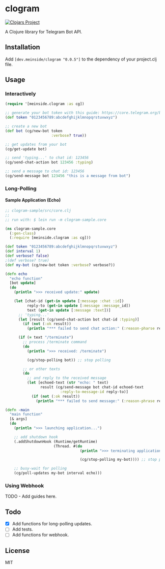 # clogram

[![Clojars Project](https://img.shields.io/clojars/v/dev.meinside/clogram.svg)](https://clojars.org/dev.meinside/clogram)

A Clojure library for Telegram Bot API.

## Installation

Add `[dev.meinside/clogram "0.0.5"]` to the dependency of your project.clj file.

## Usage

### Interactively

```clojure
(require '[meinside.clogram :as cg])

;; generate your bot token with this guide: https://core.telegram.org/bots#3-how-do-i-create-a-bot
(def token "0123456789:abcdefghijklmnopqrstuvwxyz")

;; create a new bot
(def bot (cg/new-bot token
                     :verbose? true))

;; get updates from your bot
(cg/get-update bot)

;; send 'typing...' to chat id: 123456
(cg/send-chat-action bot 123456 :typing)

;; send a message to chat id: 123456
(cg/send-message bot 123456 "this is a message from bot")
```

### Long-Polling

#### Sample Application (Echo)

```clojure
;; clogram-sample/src/core.clj
;;
;; run with: $ lein run -m clogram-sample.core

(ns clogram-sample.core
  (:gen-class)
  (:require [meinside.clogram :as cg]))

(def token "0123456789:abcdefghijklmnopqrstuvwxyz")
(def interval 1)
(def verbose? false)
;(def verbose? true)
(def my-bot (cg/new-bot token :verbose? verbose?))

(defn echo
  "echo function"
  [bot update]
  (do
    (println ">>> received update:" update)

    (let [chat-id (get-in update [:message :chat :id])
          reply-to (get-in update [:message :message_id])
          text (get-in update [:message :text])]
      ;; 'typing...'
      (let [result (cg/send-chat-action bot chat-id :typing)]
        (if (not (:ok result))
          (println "*** failed to send chat action:" (:reason-pharse result))))

      (if (= text "/terminate")
        ;; process /terminate command
        (do
          (println ">>> received: /terminate")

          (cg/stop-polling bot)) ;; stop polling

        ;; or other texts
        (do
          ;; and reply to the received message
          (let [echoed-text (str "echo: " text)
                result (cg/send-message bot chat-id echoed-text
                         :reply-to-message-id reply-to)]
            (if (not (:ok result))
              (println "*** failed to send message:" (:reason-phrase result)))))))))

(defn -main
  "main function"
  [& args]
  (do
    (println ">>> launching application...")

    ;; add shutdown hook
    (.addShutdownHook (Runtime/getRuntime)
                      (Thread. #(do
                                  (println ">>> terminating application...")

                                  (cg/stop-polling my-bot)))) ;; stop polling

    ;; busy-wait for polling
    (cg/poll-updates my-bot interval echo)))

```

### Using Webhook

TODO - Add guides here.

## Todo

- [x] Add functions for long-polling updates.
- [ ] Add tests.
- [ ] Add functions for webhook.

## License

MIT

